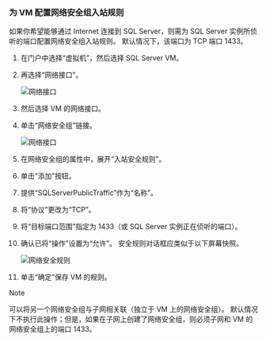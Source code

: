 ### <a name="configure-a-network-security-group-inbound-rule-for-the-vm"></a>为 VM 配置网络安全组入站规则
如果你希望能够通过 Internet 连接到 SQL Server，则需为 SQL Server 实例所侦听的端口配置网络安全组入站规则。 默认情况下，该端口为 TCP 端口 1433。

1. 在门户中选择“虚拟机”，然后选择 SQL Server VM。
2. 再选择“网络接口”。
   
    ![网络接口](./media/virtual-machines-sql-server-connection-steps/rm-network-interface.png)
3. 然后选择 VM 的网络接口。
4. 单击“网络安全组”链接。
   
    ![网络接口](./media/virtual-machines-sql-server-connection-steps/rm-network-security-group.png)
5. 在网络安全组的属性中，展开“入站安全规则”。
6. 单击“添加”按钮。
7. 提供“SQLServerPublicTraffic”作为“名称”。
8. 将“协议”更改为“TCP”。
9. 将“目标端口范围”指定为 1433（或 SQL Server 实例正在侦听的端口）。
10. 确认已将“操作”设置为“允许”。 安全规则对话框应类似于以下屏幕快照。
    
     ![网络安全规则](./media/virtual-machines-sql-server-connection-steps/rm-network-security-rule.png)
11. 单击“确定”保存 VM 的规则。

> [!NOTE]
> 可以将另一个网络安全组与子网相关联（独立于 VM 上的网络安全组）。 默认情况下不执行此操作；但是，如果在子网上创建了网络安全组，则必须子网和 VM 的网络安全组上的端口 1433。 
> 
> 



<!--HONumber=Nov16_HO3-->


